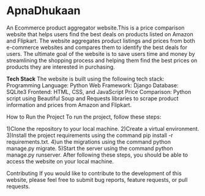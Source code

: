 # ApnaDhukaan
An Ecommerce product aggregator website.This is a price comparison website that helps users find the best deals on products listed on Amazon and Flipkart. The website aggregates product listings and prices from both e-commerce websites and compares them to identify the best deals for users. The ultimate goal of the website is to save users time and money by streamlining the shopping process and helping them find the best prices on products they are interested in purchasing.


**Tech Stack**
The website is built using the following tech stack:
Programming Language: Python
Web Framework: Django
Database: SQLite3
Frontend: HTML, CSS, and JavaScript
Price Comparison: Python script using Beautiful Soup and Requests libraries to scrape product information and prices from Amazon and Flipkart.

How to Run the Project
To run the project, follow these steps:

1)Clone the repository to your local machine.
2)Create a virtual environment.
3)Install the project requirements using the command pip install -r requirements.txt.
4)un the migrations using the command python manage.py migrate.
5)Start the server using the command python manage.py runserver.
After following these steps, you should be able to access the website on your local machine.

Contributing
If you would like to contribute to the development of this website, please feel free to submit bug reports, feature requests, or pull requests.
